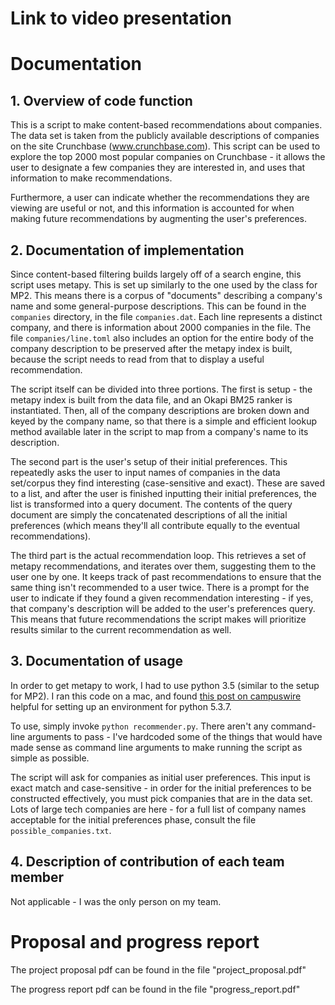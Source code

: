 # Link to video presentation

# Documentation

## 1. Overview of code function

This is a script to make content-based recommendations about companies. The data set is taken from the publicly available descriptions of companies on the site Crunchbase (www.crunchbase.com). This script can be used to explore the top 2000 most popular companies on Crunchbase - it allows the user to designate a few companies they are interested in, and uses that information to make recommendations.

Furthermore, a user can indicate whether the recommendations they are viewing are useful or not, and this information is accounted for when making future recommendations by augmenting the user's preferences.

## 2. Documentation of implementation

Since content-based filtering builds largely off of a search engine, this script uses metapy. This is set up similarly to the one used by the class for MP2. This means there is a corpus of "documents" describing a company's name and some general-purpose descriptions. This can be found in the `companies` directory, in the file `companies.dat`. Each line represents a distinct company, and there is information about 2000 companies in the file. The file `companies/line.toml` also includes an option for the entire body of the company description to be preserved after the metapy index is built, because the script needs to read from that to display a useful recommendation.

The script itself can be divided into three portions. The first is setup - the metapy index is built from the data file, and an Okapi BM25 ranker is instantiated. Then, all of the company descriptions are broken down and keyed by the company name, so that there is a simple and efficient lookup method available later in the script to map from a company's name to its description.

The second part is the user's setup of their initial preferences. This repeatedly asks the user to input names of companies in the data set/corpus they find interesting (case-sensitive and exact). These are saved to a list, and after the user is finished inputting their initial preferences, the list is transformed into a query document. The contents of the query document are simply the concatenated descriptions of all the initial preferences (which means they'll all contribute equally to the eventual recommendations).

The third part is the actual recommendation loop. This retrieves a set of metapy recommendations, and iterates over them, suggesting them to the user one by one. It keeps track of past recommendations to ensure that the same thing isn't recommended to a user twice. There is a prompt for the user to indicate if they found a given recommendation interesting - if yes, that company's description will be added to the user's preferences query. This means that future recommendations the script makes will prioritize results similar to the current recommendation as well.

## 3. Documentation of usage

In order to get metapy to work, I had to use python 3.5 (similar to the setup for MP2). I ran this code on a mac, and found [this post on campuswire](https://campuswire.com/c/G0A3AA370/feed/1856) helpful for setting up an environment for python 5.3.7.

To use, simply invoke `python recommender.py`. There aren't any command-line arguments to pass - I've hardcoded some of the things that would have made sense as command line arguments to make running the script as simple as possible.

The script will ask for companies as initial user preferences. This input is exact match and case-sensitive - in order for the initial preferences to be constructed effectively, you must pick companies that are in the data set. Lots of large tech companies are here - for a full list of company names acceptable for the initial preferences phase, consult the file `possible_companies.txt`.

## 4. Description of contribution of each team member

Not applicable - I was the only person on my team.

# Proposal and progress report

The project proposal pdf can be found in the file "project_proposal.pdf"

The progress report pdf can be found in the file "progress_report.pdf"
